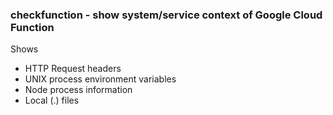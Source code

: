 
### checkfunction - show system/service context of Google Cloud Function

Shows

* HTTP Request headers
* UNIX process environment variables
* Node process information
* Local (.) files
